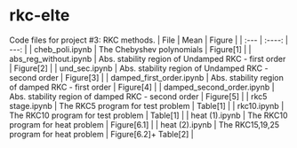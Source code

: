 # rkc-elte
Code files for project #3: RKC methods.
| File        | Mean        | Figure        |
| :---        |    :----:   |          ---: |
| cheb_poli.ipynb      | The Chebyshev polynomials      | Figure[1]   |
| abs_reg_without.ipynb   | Abs. stability region  of Undamped RKC - first order      | Figure[2]     |
| und_sec.ipynb   | Abs. stability region  of Undamped RKC - second order      | Figure[3]     |
| damped_first_order.ipynb   | Abs. stability region  of damped RKC - first order      | Figure[4]     |
| damped_second_order.ipynb   | Abs. stability region  of damped RKC - second order      | Figure[5]     |
| rkc5 stage.ipynb   | The RKC5 program for test problem    | Table[1]     |
| rkc10.ipynb   | The RKC10 program  for test problem     | Table[1]     |
| heat (1).ipynb   | The RKC10 program  for heat problem     | Figure[6.1]     |
| heat (2).ipynb   | The RKC15,19,25 program  for heat problem     | Figure[6.2]+ Table[2]     |
